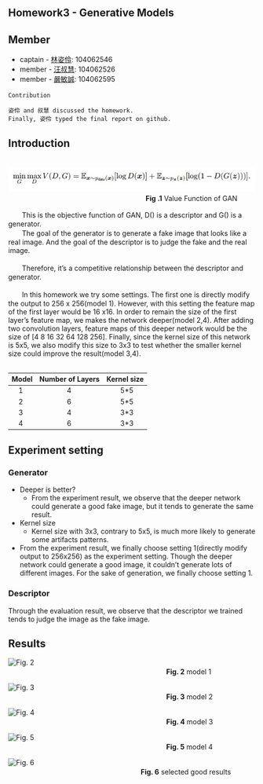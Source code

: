 ## Homework3 - Generative Models

## Member
* captain - <a href="https://github.com/maolin23?tab=repositories">林姿伶</a>: 104062546
* member -  <a href="https://github.com/hedywang73?tab=repositories">汪叔慧</a>: 104062526
* member - <a href="https://github.com/yenmincheng0708?tab=repositories">嚴敏誠</a>: 104062595

` Contribution `
```
姿伶 and 叔慧 discussed the homework.
Finally, 姿伶 typed the final report on github.
```

## Introduction

　　　　　![Fig. 1](https://github.com/CEDL739/homework3/blob/master/img/Value_Func_of_GAN.JPG)<br>
　　　　　　　　　　　　　　　　　　　　**Fig .1** Value Function of GAN<br>

　　This is the objective function of GAN, D() is a descriptor and G() is a generator.<br>
　　The goal of the generator is to generate a fake image that looks like a real image. And the goal of the descriptor is to judge the fake and the real image.<br><br>
　　Therefore, it’s a competitive relationship between the descriptor and generator.<br><br>
　　In this homework we try some settings. The first one is directly modify the output to 256 x 256(model 1). However, with this setting the feature map of the first layer would be 16 x16. In order to remain the size of the first layer’s feature map, we makes the network deeper(model 2,4). After adding two convolution layers, feature maps of this deeper network would be the size of [4 8 16 32 64 128 256]. Finally, since the kernel size of this network is 5x5, we also modify this size to 3x3 to test whether the smaller kernel size could improve the result(model 3,4).<br><br>
   
Model | Number of Layers | Kernel size
------|------------------|------------
　1 |　　　　4　　|　　5*5
　2 |　　　　6　　|　　5*5
　3 |　　　　4　　|　　3*3
　4 |　　　　6　　|　　3*3


## Experiment setting

### Generator

* Deeper is better?<br>
  - From the experiment result, we observe that the deeper network could generate a good fake image, but it tends to generate the same result.<br>
* Kernel size<br>
  - Kernel size with 3x3, contrary to 5x5, is much more likely to generate some artifacts patterns.<br>
* From the experiment result, we finally choose setting 1(directly modify output to 256x256) as the experiment setting. Though the deeper network could generate a good image, it couldn’t generate lots of different images. For the sake of generation, we finally choose setting 1.<br>

### Descriptor

Through the evaluation result, we observe that the descriptor we trained tends to judge the image as the fake image.<br>


## Results

![Fig. 2](https://github.com/CEDL739/homework3/blob/master/img/test_model1.png)<br>
　　　　　　　　　　　　　　　　　　　　　　　**Fig. 2** model 1<br>

![Fig. 3](https://github.com/CEDL739/homework3/blob/master/img/test_model2.png)<br>
　　　　　　　　　　　　　　　　　　　　　　　**Fig. 3** model 2<br>

![Fig. 4](https://github.com/CEDL739/homework3/blob/master/img/test_model3.png)<br>
　　　　　　　　　　　　　　　　　　　　　　　**Fig. 4** model 3<br>

![Fig. 5](https://github.com/CEDL739/homework3/blob/master/img/test_model4.png)<br>
　　　　　　　　　　　　　　　　　　　　　　　**Fig. 5** model 4<br>
                       
![Fig. 6](https://github.com/CEDL739/homework3/blob/master/img/good_result.png)<br>
　　　　　　　　　　　　　　　　　　　 **Fig. 6** selected good results<br>                    
